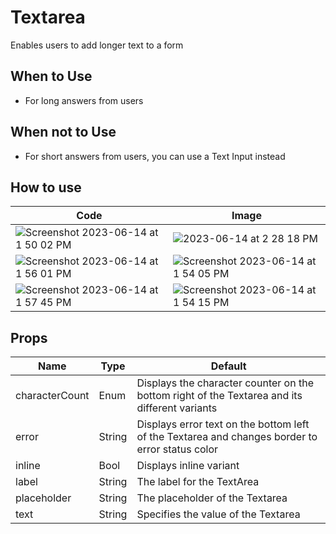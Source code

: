 # Textarea
Enables users to add longer text to a form

## When to Use
* For long answers from users

## When not to Use
* For short answers from users, you can use a Text Input instead

## How to use
| Code | Image |
| ----------------- | ---------------------- |
| ![Screenshot 2023-06-14 at 1 50 02 PM](https://github.com/powerhome/playbook/assets/73671109/42084be1-84f1-4195-8257-a1cc09bec056) |![2023-06-14 at 2 28 18 PM](https://github.com/powerhome/playbook/assets/73671109/8a53e409-5d93-4bc0-b3b2-a40f19588db5) |
| ![Screenshot 2023-06-14 at 1 56 01 PM](https://github.com/powerhome/playbook/assets/73671109/3db63263-ee41-437c-9440-c33191620994) | ![Screenshot 2023-06-14 at 1 54 05 PM](https://github.com/powerhome/playbook/assets/73671109/f03e6584-bd59-4af7-a8cc-7c01f5d434da) |
| ![Screenshot 2023-06-14 at 1 57 45 PM](https://github.com/powerhome/playbook/assets/73671109/950f5704-d2ed-43c4-8081-baa372c53d56) | ![Screenshot 2023-06-14 at 1 54 15 PM](https://github.com/powerhome/playbook/assets/73671109/0bc976dc-cf3f-44d3-935c-5507604f3354) |








## Props
| Name | Type | Default |
| --- | ----------- | --------- |
| characterCount | Enum | Displays the character counter on the bottom right of the Textarea and its different variants |
| error | String | Displays error text on the bottom left of the Textarea and changes border to error status color |
| inline | Bool | Displays inline variant |
| label | String | The label for the TextArea |
| placeholder | String | The placeholder of the Textarea |
| text | String | Specifies the value of the Textarea |